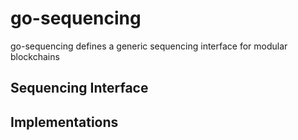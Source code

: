 # go-sequencing

go-sequencing defines a generic sequencing interface for modular blockchains

## Sequencing Interface

## Implementations